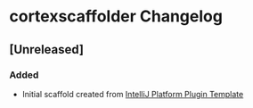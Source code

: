 <!-- Keep a Changelog guide -> https://keepachangelog.com -->

# cortexscaffolder Changelog

## [Unreleased]
### Added
- Initial scaffold created from [IntelliJ Platform Plugin Template](https://github.com/JetBrains/intellij-platform-plugin-template)
